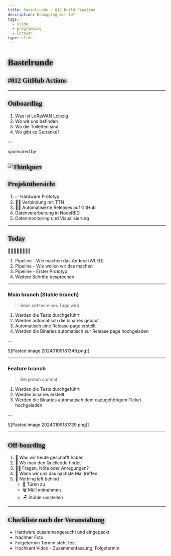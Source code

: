 ```yaml
---
title: Bastelrunde - 012 Build Pipeline
description: Debugging mit IoT
tags:
  - slide
  - programming
  - lorawan
type: slide
---
```


<style>
@import url('https://fonts.googleapis.com/css2?family=Lobster&family=Permanent+Marker&display=swap');
h1, h2 {
	font-family: 'Permanent Marker', cursive !important;
	text-shadow: 0 0 12px #000 !important;
}
</style>

<!-- slide bg="[[andrelademann_22433_constructors_build_a_futuristic_pipeline_th_13717e9c-dc02-411a-bcfb-912d36a06e31.png]]" data-auto-animate     -->

# Bastelrunde 
<!-- element style="padding-top: 30%; text-shadow: 4px 4px 2px 2px #000;" -->
## #012 GitHub Actions

<!-- element style="text-shadow: 4px 4px 2px 2px #000" -->

<!--
**Checkliste bevor es losgeht:**

- [ ] Foto gemacht
- [ ] Tweet gesendet
- [ ] Hochkant Video

-->

---

## Onboarding

1) Was ist LoRaWAN Leipzig
2) Wo wir uns befinden
3) Wo die Toiletten sind
4) Wo gibt es Getränke?

<!--
- [ ] Was ist LoRaWAN Leipzig
	- [ ] Ziele
	- [ ] Wer sind die Leute
- [ ] Wo befinden wir uns (Basislager, Kohlenstraße)
- [ ] Wo sind die Toiletten
- [ ] Wo gibt es Getränke?
-->

--

<!-- element style=" text-shadow: 4px 4px 2px 2px #000; color: #999; font-size: 1rem;" -->
sponsored by

![Thinkport](https://thinkport.digital/wp-content/uploads/elementor/thumbs/Logo_horizontral_new-q79kisryfbimg521qvcamhuu9zgajwl52ie1tm6q0s.png)
--


## Projektübersicht

1) ✅ Hardware Prototyp
2) 👩‍💻 Verbindung mit TTN
3) 👩‍💻 Automatisierte Releases auf GitHub
4) Datenverarbeitung in NodeRED
5) Datenmonitoring und Visualisierung


---
<!-- slide bg="[[vergissberlin_microcontroller_flying_through_clouds_e4ca3e11-4904-4bfb-a259-0a4fbf2dee4e.png]]" -->

<grid drag="60 30" bg="#000000cc" style="border-radius: 12px;backdrop-filter: blur(10px);" pad="1em 2em 1em 1em">

## Today

👩‍💻🧑🏼‍💻👨🏻‍💻

1) Pipeline - Wie machen das Andere (WLED)
2) Pipeline - Wie wollen wir das machen
3) Pipeline - Erster Prototyp
4) Weitere Schritte besprechen

</grid>

---
<!-- slide bg="#112" data-auto-animate -->
### Main branch (Stable branch)

> Beim setzen eines Tags wird

1) Werden die Tests durchgeführt
2) Werden automatisch die binaries gebaut
3) Automatisch eine Release page erstellt
4) Werden die Binaries automatisch zur Release page hochgeladen

--
<!-- slide bg="#111" data-auto-animate -->
![[Pasted image 20240109181349.png]]

---
<!-- slide bg="#112" data-auto-animate -->
### Feature branch

> Bei jedem commit

1) Werden die Tests durchgeführt
2) Werden binaries erstellt
3) Werden die Binaries automatisch dem dazugehörigem Ticket hochgeladen

--
<!-- slide bg="#111" data-auto-animate -->
![[Pasted image 20240109181739.png]]

---

## Off-boarding

1) 🏁 Was wir heute geschafft haben
2) 🔎 Wo man den Quellcode findet
3) 🙋‍♂️ Fragen, Nöte oder Anregungen?
4) 📆 Wann wir uns das nächste Mal treffen
5) 🫥 Nothing left behind
	- 🚪 Türen zu
	- 🗑️ Müll mitnehmen
	- 🪑 Stühle ranstellen

---

## Checkliste nach der Veranstaltung

-  Hardware zusammengesucht und eingepackt
- Nachher Foto
- Folgetermin Termin steht fest
- Hochkant Video - Zusammenfassung, Folgetermin
